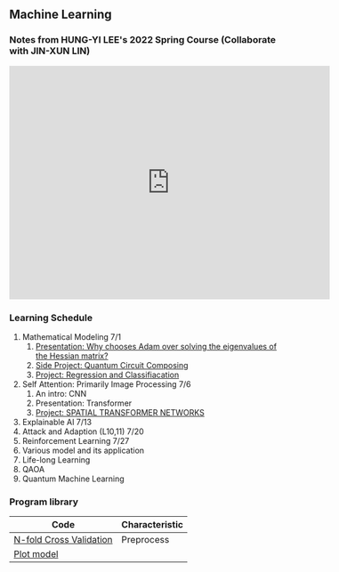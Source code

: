 ## Machine Learning
### Notes from HUNG-YI LEE's 2022 Spring Course (Collaborate with JIN-XUN LIN)
<iframe src="https://slides.com/spiderzoomx/deck-e7901d/embed" width="576" height="420" title="Machine Learning" scrolling="no" frameborder="0" webkitallowfullscreen mozallowfullscreen allowfullscreen></iframe>

### Learning Schedule
1. Mathematical Modeling 7/1
   1. [Presentation: Why chooses Adam over solving the eigenvalues of the Hessian matrix?](MathModel.md)
   2. [Side Project: Quantum Circuit Composing](../CS/Quantum/Q_Circuit_Composing.md)
   3. [Project: Regression and Classifiacation](R_andC_Implementation.md)
2. Self Attention: Primarily Image Processing 7/6
   1. An intro: CNN
   2. Presentation: Transformer
   3. [Project: SPATIAL TRANSFORMER NETWORKS](Spatial.md)
3. Explainable AI 7/13
4. Attack and Adaption (L10,11) 7/20
5. Reinforcement Learning 7/27
6. Various model and its application
7. Life-long Learning
8. QAOA
9. Quantum Machine Learning


### Program library

|Code| Characteristic|
|-|-|
|[N-fold Cross Validation](Nfold.md)|Preprocess|
|[Plot model](https://zhuanlan.zhihu.com/p/37626738)|

